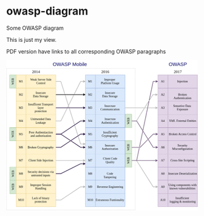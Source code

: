 # owasp-diagram
Some OWASP diagram 


This is just my view.

PDF version have links to all corresponding OWASP paragraphs

![owasp top 10][owasp_top_10]

[owasp_top_10]: owasp-top10.png "OWASP mobile transaction"